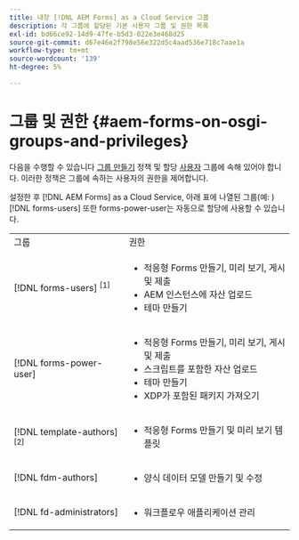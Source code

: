 ```yaml
---
title: 내장 [!DNL AEM Forms] as a Cloud Service 그룹
description: 각 그룹에 할당된 기본 사용자 그룹 및 권한 목록
exl-id: bd66ce92-14d9-47fe-b5d3-022e3e468d25
source-git-commit: d67e46e2f798e56e322d5c4aad536e718c7aae1a
workflow-type: tm+mt
source-wordcount: '139'
ht-degree: 5%

---
```


# 그룹 및 권한 {#aem-forms-on-osgi-groups-and-privileges}

다음을 수행할 수 있습니다 [그룹 만들기](https://experienceleague.adobe.com/docs/experience-manager-learn/cloud-service/accessing/aem-users-groups-and-permissions.html#accessing) 정책 및 할당 [사용자](https://experienceleague.adobe.com/docs/experience-manager-learn/cloud-service/accessing/aem-users-groups-and-permissions.html#accessing) 그룹에 속해 있어야 합니다. 이러한 정책은 그룹에 속하는 사용자의 권한을 제어합니다.

설정한 후 [!DNL AEM Forms] as a Cloud Service, 아래 표에 나열된 그룹(예: ) [!DNL forms-users] 또한 forms-power-user는 자동으로 할당에 사용할 수 있습니다.

<table>
 <tbody>
  <tr>
   <td>그룹</td> 
   <td>권한</td> 
  </tr>
  <tr>
   <td>[!DNL forms-users] <sup>[1]</sup></td> 
   <td>
    <ul> 
     <li>적응형 Forms 만들기, 미리 보기, 게시 및 제출</li> 
    <!-- <li>Create, preview, and publish interactive communications and document fragments</li> -->
     <li>AEM 인스턴스에 자산 업로드</li> 
     <li>테마 만들기</li> 
    </ul> </td> 
  </tr>
  <tr>
   <td>[!DNL forms-power-user]</td> 
   <td>
    <ul> 
     <li>적응형 Forms 만들기, 미리 보기, 게시 및 제출</li> 
     <!-- <li>Create, preview, and publish interactive communications and document fragments</li> 
     <li>Create scripts for Adaptive Forms using code editor</li> -->
     <li>스크립트를 포함한 자산 업로드</li> 
     <li>테마 만들기</li> 
     <li>XDP가 포함된 패키지 가져오기</li> 
    </ul> </td> 
  </tr>
  <!-- <tr>
   <td>forms-submission-reviewers</td> 
   <td>
    <ul> 
     <li>Review submissions</li> 
     <li>Approve or reject submissions</li> 
    </ul> </td> 
  </tr> -->
  <tr>
   <td>[!DNL template-authors] <sup>[2]</sup></td> 
   <td>
    <ul> 
     <li>적응형 Forms 만들기 및 미리 보기 <!-- or interactive communications --> 템플릿</li> 
    </ul> </td> 
  </tr>
  <tr>
   <td><p>[!DNL fdm-authors]</p> </td> 
   <td>
    <ul> 
     <li>양식 데이터 모델 만들기 및 수정</li> 
    </ul> </td> 
  </tr>
  <!-- <tr>
   <td>cm-agent-users</td> 
   <td>
    <ul> 
     <li>Access Correspondence Management letters or interactive communications using Agent UI</li> 
    </ul> </td> 
  </tr> --> 
  <!-- <tr>
   <td><p>workflow-editors</p> </td> 
   <td>
    <ul> -->
    <!-- <li>Create an inbox application</li>  -->
    <!-- <li>Create a workflow model</li> 
    </ul> </td> 
  </tr>
  <tr>
   <td>[!DNL workflow-users]</td> 
   <td>
    <ul> 
     <li>Use AEM inbox applications<br /> -->
     <!-- 
     <strong>Note: </strong>You must have cm-agent-users and [!DNL workflow-users] group assignments to access Interactive Communications Agent UI in AEM inbox.</li>  -->
    </ul> </td> 
  </tr>
  <tr>
   <td>[!DNL fd-administrators]</td> 
   <td>
    <ul> 
     <!-- <li>Configure PDF Generator</li> --> 
     <!-- <li>Configure Watched folder</li> -->
     <li>워크플로우 애플리케이션 관리</li> 
    </ul> </td> 
  </tr>
 </tbody>
</table>
